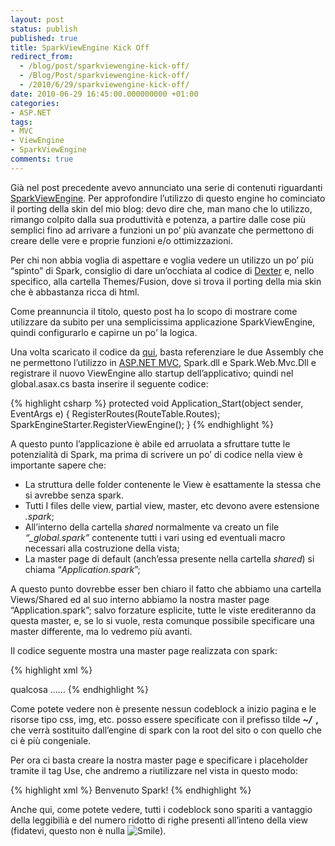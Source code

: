 ```yaml
---
layout: post
status: publish
published: true
title: SparkViewEngine Kick Off
redirect_from: 
  - /blog/post/sparkviewengine-kick-off/
  - /Blog/Post/sparkviewengine-kick-off/
  - /2010/6/29/sparkviewengine-kick-off/
date: 2010-06-29 16:45:00.000000000 +01:00
categories:
- ASP.NET
tags:
- MVC
- ViewEngine
- SparkViewEngine
comments: true
---
```

<p>Già nel post precedente avevo annunciato una serie di contenuti riguardanti <a title="SparkViewEngine" href="http://sparkviewengine.com/" rel="nofollow" target="_blank">SparkViewEngine</a>. Per approfondire l’utilizzo di questo engine ho cominciato il porting della skin del mio blog: devo dire che, man mano che lo utilizzo, rimango colpito dalla sua produttività e potenza, a partire dalle cose più semplici fino ad arrivare a funzioni un po’ più avanzate che permettono di creare delle vere e proprie funzioni e/o ottimizzazioni.</p>  <p>Per chi non abbia voglia di aspettare e voglia vedere un utilizzo un po’ più “spinto” di Spark, consiglio di dare un’occhiata al codice di <a title="Dexter Blog Engine Category" href="http://www.imperugo.tostring.it/categories/archive/Dexter" target="_blank">Dexter</a> e, nello specifico, alla cartella Themes/Fusion, dove si trova il porting della mia skin che è abbastanza ricca di html.</p>  <p>Come preannuncia il titolo, questo post ha lo scopo di mostrare come utilizzare da subito per una semplicissima applicazione SparkViewEngine, quindi configurarlo e capirne un po’ la logica.</p>  <p>Una volta scaricato il codice da <a title="SparkViewEngine Download" href="http://sparkviewengine.codeplex.com/releases/view/27601" rel="nofollow" target="_blank">qui</a>, basta referenziare le due Assembly che ne permettono l’utilizzo in <a title="ASP.NET MVC Search" href="http://www.imperugo.tostring.it/tags/archive/mvc" target="_blank">ASP.NET MVC</a>, Spark.dll e Spark.Web.Mvc.Dll e registrare il nuovo ViewEngine allo startup dell’applicativo; quindi nel global.asax.cs basta inserire il seguente codice:</p>  {% highlight csharp %}
protected void Application_Start(object sender, EventArgs e)
{
    RegisterRoutes(RouteTable.Routes);
    SparkEngineStarter.RegisterViewEngine();
}
{% endhighlight %}
<p>A questo punto l’applicazione è abile ed arruolata a sfruttare tutte le potenzialità di Spark, ma prima di scrivere un po’ di codice nella view è importante sapere che:</p>

<ul>
  <li>La struttura delle folder contenente le View è esattamente la stessa che si avrebbe senza spark. </li>

  <li>Tutti I files delle view, partial view, master, etc devono avere estensione <em>.spark</em>; </li>

  <li>All’interno della cartella <em>shared</em> normalmente va creato un file <em>“_global.spark”</em> contenente tutti i vari using ed eventuali macro necessari alla costruzione della vista; </li>

  <li>La master page di default (anch’essa presente nella cartella <em>shared</em>) si chiama “<em>Application.spark</em>”; </li>
</ul>

<p>A questo punto dovrebbe esser ben chiaro il fatto che abbiamo una cartella Views/Shared ed al suo interno abbiamo la nostra master page “Application.spark”; salvo forzature esplicite, tutte le viste erediteranno da questa master, e, se lo si vuole, resta comunque possibile specificare una master differente, ma lo vedremo più avanti.</p>

<p>Il codice seguente mostra una master page realizzata con spark:</p>

{% highlight xml %}
<!DOCTYPE html PUBLIC "-//W3C//DTD XHTML 1.0 Transitional//EN" "http://www.w3.org/TR/xhtml1/DTD/xhtml1-transitional.dtd">
<html xmlns="http://www.w3.org/1999/xhtml">
    <head>
        <meta http-equiv="Content-Type" content="text/html; charset=utf-8"/>
        <title><use content="title">${Model.Title}</use></title>
        <meta name="description" content="${Model.Description}" /> 
        <meta name="keywords" content="${Model.KeyWords}" /> 
        <meta name="author" content="${Model.Author}" />
        <link rel="SHORTCUT ICON" href="~/images/favicon.ico" type="image/x-icon" />
        <link type="text/css" rel="stylesheet" href="~/Styles/Site.css" />
        <script src="~/Scripts/jquery.watermark.js" type="text/javascript" language="javascript"></script>
        <script src="~/Scripts/jquery.fancybox-1.3.1.pack.js" type="text/javascript" language="javascript"></script>
    </head>
    <body>
        <use content="MainContent"></use>
        qualcosa ......
    </body>
</html>
{% endhighlight %}
<p>Come potete vedere non è presente nessun codeblock a inizio pagina e le risorse tipo css, img, etc. posso essere specificate con il prefisso tilde <strong><em>~/&#160; , </em></strong>che verrà sostituito dall’engine di spark con la root del sito o con quello che ci è più congeniale.</p>

<p>Per ora ci basta creare la nostra master page e specificare i placeholder tramite il tag Use, che andremo a riutilizzare nel vista in questo modo:</p>

{% highlight xml %}
<content name="MainContent">
    Benvenuto Spark!
</content>
{% endhighlight %}
<p>Anche qui, come potete vedere, tutti i codeblock sono spariti a vantaggio della leggibilià e del numero ridotto di righe presenti all’inteno della view (fidatevi, questo non è nulla <img style="border-bottom-style: none; border-right-style: none; border-top-style: none; border-left-style: none" class="wlEmoticon wlEmoticon-smile" alt="Smile" src="http://tostring.it/UserFiles/imperugo/wlEmoticonsmile.png" />).</p>
